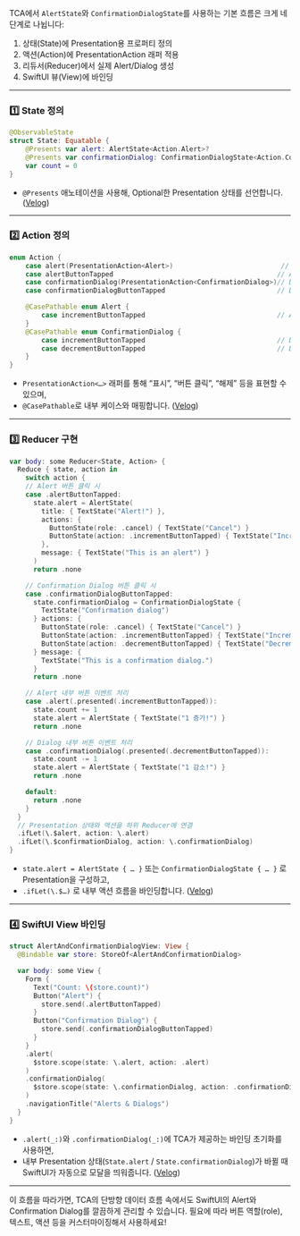 TCA에서 `AlertState`와 `ConfirmationDialogState`를 사용하는 기본 흐름은 크게 네 단계로 나뉩니다:

1. 상태(State)에 Presentation용 프로퍼티 정의
2. 액션(Action)에 PresentationAction 래퍼 적용
3. 리듀서(Reducer)에서 실제 Alert/Dialog 생성
4. SwiftUI 뷰(View)에 바인딩

---

### 1️⃣ State 정의

```swift
@ObservableState
struct State: Equatable {
    @Presents var alert: AlertState<Action.Alert>?                             // Alert 상태  
    @Presents var confirmationDialog: ConfirmationDialogState<Action.ConfirmationDialog>? // Confirmation Dialog 상태  
    var count = 0                                                             // 예제용 카운터  
}
```

* `@Presents` 애노테이션을 사용해, Optional한 Presentation 상태를 선언합니다.
  ([Velog][1])

---

### 2️⃣ Action 정의

```swift
enum Action {
    case alert(PresentationAction<Alert>)                           // Alert 관련 액션  
    case alertButtonTapped                                         // Alert 표시 트리거  
    case confirmationDialog(PresentationAction<ConfirmationDialog>)// Dialog 관련 액션  
    case confirmationDialogButtonTapped                            // Dialog 표시 트리거

    @CasePathable enum Alert {
        case incrementButtonTapped                                 // Alert 내부 버튼 이벤트  
    }
    @CasePathable enum ConfirmationDialog {
        case incrementButtonTapped                                 // Dialog 첫 번째 버튼  
        case decrementButtonTapped                                 // Dialog 두 번째 버튼  
    }
}
```

* `PresentationAction<…>` 래퍼를 통해 “표시”, “버튼 클릭”, “해제” 등을 표현할 수 있으며,
* `@CasePathable`로 내부 케이스와 매핑합니다.
  ([Velog][1])

---

### 3️⃣ Reducer 구현

```swift
var body: some Reducer<State, Action> {
  Reduce { state, action in
    switch action {
    // Alert 버튼 클릭 시
    case .alertButtonTapped:
      state.alert = AlertState(
        title: { TextState("Alert!") },
        actions: {
          ButtonState(role: .cancel) { TextState("Cancel") }
          ButtonState(action: .incrementButtonTapped) { TextState("Increment") }
        },
        message: { TextState("This is an alert") }
      )
      return .none

    // Confirmation Dialog 버튼 클릭 시
    case .confirmationDialogButtonTapped:
      state.confirmationDialog = ConfirmationDialogState {
        TextState("Confirmation dialog")
      } actions: {
        ButtonState(role: .cancel) { TextState("Cancel") }
        ButtonState(action: .incrementButtonTapped) { TextState("Increment") }
        ButtonState(action: .decrementButtonTapped) { TextState("Decrement") }
      } message: {
        TextState("This is a confirmation dialog.")
      }
      return .none

    // Alert 내부 버튼 이벤트 처리
    case .alert(.presented(.incrementButtonTapped)):
      state.count += 1
      state.alert = AlertState { TextState("1 증가!") }
      return .none

    // Dialog 내부 버튼 이벤트 처리
    case .confirmationDialog(.presented(.decrementButtonTapped)):
      state.count -= 1
      state.alert = AlertState { TextState("1 감소!") }
      return .none

    default:
      return .none
    }
  }
  // Presentation 상태와 액션을 하위 Reducer에 연결
  .ifLet(\.$alert, action: \.alert)
  .ifLet(\.$confirmationDialog, action: \.confirmationDialog)
}
```

* `state.alert = AlertState { … }` 또는 `ConfirmationDialogState { … }` 로 Presentation을 구성하고,
* `.ifLet(\.$…)` 로 내부 액션 흐름을 바인딩합니다.
  ([Velog][1])

---

### 4️⃣ SwiftUI View 바인딩

```swift
struct AlertAndConfirmationDialogView: View {
  @Bindable var store: StoreOf<AlertAndConfirmationDialog>

  var body: some View {
    Form {
      Text("Count: \(store.count)")
      Button("Alert") {
        store.send(.alertButtonTapped)
      }
      Button("Confirmation Dialog") {
        store.send(.confirmationDialogButtonTapped)
      }
    }
    .alert(
      $store.scope(state: \.alert, action: .alert)
    )
    .confirmationDialog(
      $store.scope(state: \.confirmationDialog, action: .confirmationDialog)
    )
    .navigationTitle("Alerts & Dialogs")
  }
}
```

* `.alert(_:)`와 `.confirmationDialog(_:)`에 TCA가 제공하는 바인딩 초기화를 사용하면,
* 내부 Presentation 상태(`State.alert` / `State.confirmationDialog`)가 바뀔 때 SwiftUI가 자동으로 모달을 띄워줍니다.
  ([Velog][1])

---

이 흐름을 따라가면, TCA의 단방향 데이터 흐름 속에서도 SwiftUI의 Alert와 Confirmation Dialog를 깔끔하게 관리할 수 있습니다.
필요에 따라 버튼 역할(role), 텍스트, 액션 등을 커스터마이징해서 사용하세요!

[1]: https://velog.io/%40marine8743/SwiftUITCA-TCA-Case-Studies-01.-AlertAndConfirmationDialog "[SwiftUI][TCA] TCA Case Studies - 01. AlertAndConfirmationDialog"
